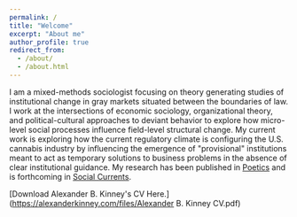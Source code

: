 ```yaml
---
permalink: /
title: "Welcome"
excerpt: "About me"
author_profile: true
redirect_from: 
  - /about/
  - /about.html
---
```


I am a mixed-methods sociologist focusing on theory generating studies of institutional change in gray markets situated between the boundaries of law. I work at the intersections of economic sociology, organizational theory, and political-cultural approaches to deviant behavior to explore how micro-level social processes influence field-level structural change. My current work is exploring how the current regulatory climate is configuring the U.S. cannabis industry by influencing the emergence of "provisional" institutions meant to act as temporary solutions to business problems in the absence of clear institutional guidance. My research has been published in [Poetics](https://doi.org/10.1016/j.poetic.2018.05.001) and is forthcoming in [Social Currents](https://journals.sagepub.com/home/scu).

[Download Alexander B. Kinney's CV Here.](https://alexanderkinney.com/files/Alexander B. Kinney CV.pdf)
